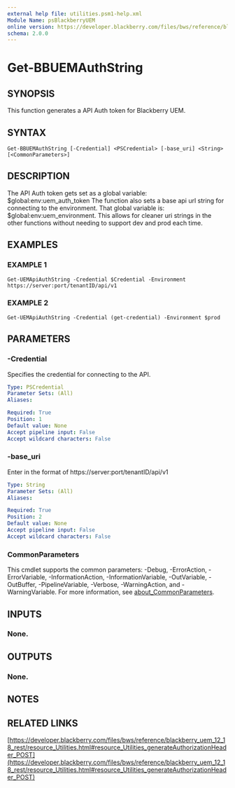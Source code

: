 ```yaml
---
external help file: utilities.psm1-help.xml
Module Name: psBlackberryUEM
online version: https://developer.blackberry.com/files/bws/reference/blackberry_uem_12_18_rest/resource_Utilities.html#resource_Utilities_generateAuthorizationHeader_POST
schema: 2.0.0
---
```


# Get-BBUEMAuthString

## SYNOPSIS
This function generates a API Auth token for Blackberry UEM.

## SYNTAX

```
Get-BBUEMAuthString [-Credential] <PSCredential> [-base_uri] <String> [<CommonParameters>]
```

## DESCRIPTION
The API Auth token gets set as a global variable: $global:env:uem_auth_token
The function also sets a base api url string for connecting to the environment.
That global variable is: $global:env:uem_environment.
This allows for cleaner
uri strings in the other functions without needing to support dev and prod each time.

## EXAMPLES

### EXAMPLE 1
```
Get-UEMApiAuthString -Credential $Credential -Environment https://server:port/tenantID/api/v1
```

### EXAMPLE 2
```
Get-UEMApiAuthString -Credential (get-credential) -Environment $prod
```

## PARAMETERS

### -Credential
Specifies the credential for connecting to the API.

```yaml
Type: PSCredential
Parameter Sets: (All)
Aliases:

Required: True
Position: 1
Default value: None
Accept pipeline input: False
Accept wildcard characters: False
```

### -base_uri
Enter in the format of https://server:port/tenantID/api/v1

```yaml
Type: String
Parameter Sets: (All)
Aliases:

Required: True
Position: 2
Default value: None
Accept pipeline input: False
Accept wildcard characters: False
```

### CommonParameters
This cmdlet supports the common parameters: -Debug, -ErrorAction, -ErrorVariable, -InformationAction, -InformationVariable, -OutVariable, -OutBuffer, -PipelineVariable, -Verbose, -WarningAction, and -WarningVariable. For more information, see [about_CommonParameters](http://go.microsoft.com/fwlink/?LinkID=113216).

## INPUTS

### None.
## OUTPUTS

### None.
## NOTES

## RELATED LINKS

[https://developer.blackberry.com/files/bws/reference/blackberry_uem_12_18_rest/resource_Utilities.html#resource_Utilities_generateAuthorizationHeader_POST](https://developer.blackberry.com/files/bws/reference/blackberry_uem_12_18_rest/resource_Utilities.html#resource_Utilities_generateAuthorizationHeader_POST)

